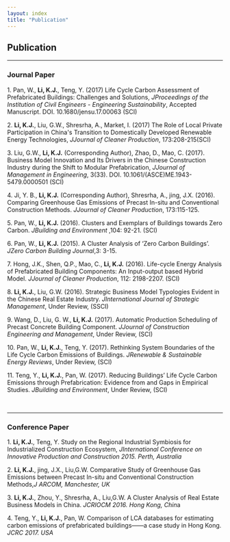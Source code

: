 ```yaml
---
layout: index
title: "Publication"
---
```



<h2>Publication</h2>
<hr>
<h3> Journal Paper</h3>


<p>1. Pan, W., <b>Li, K.J.</b>, Teng, Y. (2017) Life Cycle Carbon Assessment of Prefabricated Buildings: Challenges and Solutions, <i>JProceedings of the Institution of Civil Engineers - Engineering Sustainability</i>, Accepted Manuscript. DOI. 10.1680/jensu.17.00063 (SCI)</p>
<p>2. <b>Li, K.J.</b>, Liu, G.W., Shresrha, A., Market, I. (2017) The Role of Local Private Participation in China's Transition to Domestically Developed Renewable Energy Technologies, <i>JJournal of Cleaner Production</i>, 173:208-215(SCI)  </p>
<p>3. Liu, G.W., <b>Li, K.J.</b> (Corresponding Author), Zhao, D., Mao, C. (2017). Business Model Innovation and Its Drivers in the Chinese Construction Industry during the Shift to Modular Prefabrication, <i>JJournal of Management in Engineering</i>, 3(33). DOI. 10.1061/(ASCE)ME.1943-5479.0000501 (SCI)  </p>
<p>4. Ji, Y. B., <b>Li, K.J.</b> (Corresponding Author), Shresrha, A., jing, J.X. (2016). Comparing Greenhouse Gas Emissions of Precast In-situ and Conventional Construction Methods. <i>JJournal of Cleaner Production</i>, 173:115-125.  </p>
<p>5. Pan, W., <b>Li, K.J.</b> (2016). Clusters and Exemplars of Buildings towards Zero Carbon. <i>JBuilding and Environment</i> ,104: 92-21. (SCI)  </p>
<p>6. Pan, W., <b>Li, K.J.</b> (2015). A Cluster Analysis of ‘Zero Carbon Buildings’. <i>JZero Carbon Building Journal</i>,3: 3-15. </p>  
<p>7. Hong, J.K., Shen, Q.P., Mao, C., <b>Li, K.J.</b> (2016). Life-cycle Energy Analysis of Prefabricated Building Components: An Input-output based Hybrid Model. <i>JJournal of Cleaner Production</i>, 112: 2198-2207. (SCI)  </p>
<p>8.  <b>Li, K.J.</b>, Liu, G.W. (2016). Strategic Business Model Typologies Evident in the Chinese Real Estate Industry. <i>JInternational Journal of Strategic Management</i>, Under Review, (SSCI)  </p>
<p>9. Wang, D., Liu, G. W., <b>Li, K.J.</b> (2017). Automatic Production Scheduling of Precast Concrete Building Component. <i>JJournal of Construction Engineering and Management</i>, Under Review, (SCI) </p>
<p>10. Pan, W., <b>Li, K.J.</b>, Teng, Y. (2017). Rethinking System Boundaries of the Life Cycle Carbon Emissions of Buildings. <i>JRenewable & Sustainable Energy Reviews</i>, Under Review, (SCI)</p>
<p>11. Teng, Y., <b>Li, K.J.</b>, Pan, W. (2017). Reducing Buildings’ Life Cycle Carbon Emissions through Prefabrication: Evidence from and Gaps in Empirical Studies. <i>JBuilding and Environment</i>, Under Review, (SCI)</p>

   
<p> &nbsp;</p>

<hr>

<h3>Conference Paper</h3>
<p>1. <b>Li, K.J.</b>, Teng, Y. Study on the Regional Industrial Symbiosis for Industrialized Construction Ecosystem, <i>JInternational Conference on Innovative Production and Construction 2015. Perth, Australia </i> </p>   
<p>2. <b>Li, K.J.</b>, jing, J.X., Liu,G.W. Comparative Study of Greenhouse Gas Emissions between Precast In-situ and Conventional Construction Methods,<i>J ARCOM, Manchester, UK  </i></p>
<p>3. <b>Li, K.J.</b>, Zhou, Y., Shresrha, A., Liu,G.W. A Cluster Analysis of Real Estate Business Models in China. <i>JCRIOCM 2016. Hong Kong, Chin</i>a</p>
<p>4. Teng, Y., <b>Li, K.J.</b>, Pan, W. Comparison of LCA databases for estimating carbon emissions of prefabricated buildings——a case study in Hong Kong. <i>JCRC 2017. USA</i></p>


  
